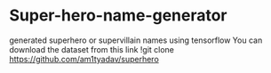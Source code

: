 # Super-hero-name-generator
generated superhero or supervillain names using tensorflow
You can download the dataset from this link !git clone https://github.com/am1tyadav/superhero
